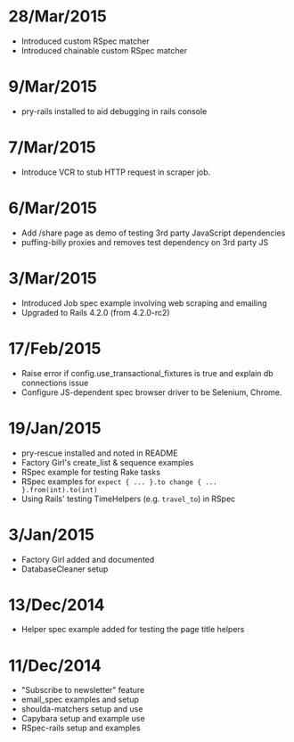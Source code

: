 # 28/Mar/2015
- Introduced custom RSpec matcher
- Introduced chainable custom RSpec matcher

# 9/Mar/2015
- pry-rails installed to aid debugging in rails console

# 7/Mar/2015
- Introduce VCR to stub HTTP request in scraper job.

# 6/Mar/2015
- Add /share page as demo of testing 3rd party JavaScript dependencies
- puffing-billy proxies and removes test dependency on 3rd party JS

# 3/Mar/2015
- Introduced Job spec example involving web scraping and emailing
- Upgraded to Rails 4.2.0 (from 4.2.0-rc2)

# 17/Feb/2015
- Raise error if config.use_transactional_fixtures is true and explain db connections issue
- Configure JS-dependent spec browser driver to be Selenium, Chrome.

# 19/Jan/2015
- pry-rescue installed and noted in README
- Factory Girl's create_list & sequence examples
- RSpec example for testing Rake tasks
- RSpec examples for `expect { ... }.to change { ... }.from(int).to(int)`
- Using Rails' testing TimeHelpers (e.g. `travel_to`) in RSpec

# 3/Jan/2015
- Factory Girl added and documented
- DatabaseCleaner setup

# 13/Dec/2014
- Helper spec example added for testing the page title helpers

# 11/Dec/2014
- "Subscribe to newsletter" feature
- email_spec examples and setup
- shoulda-matchers setup and use
- Capybara setup and example use
- RSpec-rails setup and examples
